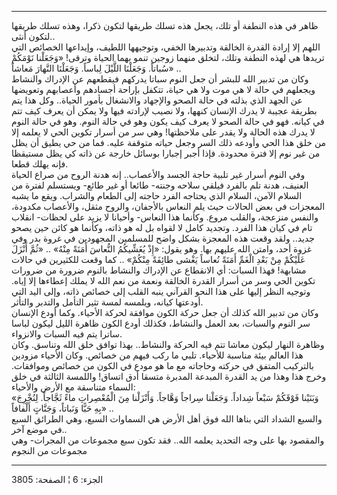 ------------------------------------------------------------------------

ظاهر في هذه النطفة أو تلك، يجعل هذه تسلك طريقها لتكون ذكرا، وهذه تسلك
طريقها لتكون أنثى..  
اللهم إلا إرادة القدرة الخالقة وتدبيرها الخفي، وتوجيهها اللطيف، وإيداعها
الخصائص التي تريدها هي لهذه النطفة وتلك، لتخلق منهما زوجين تنمو بهما
الحياة وترقى! «وَجَعَلْنا نَوْمَكُمْ سُباتاً. وَجَعَلْنَا اللَّيْلَ لِباساً. وَجَعَلْنَا النَّهارَ
مَعاشاً» ..  
وكان من تدبير الله للبشر أن جعل النوم سباتا يدركهم فيقطعهم عن الإدراك
والنشاط ويجعلهم في حالة لا هي موت ولا هي حياة، تتكفل بإراحة أجسادهم
وأعصابهم وتعويضها عن الجهد الذي بذلته في حالة الصحو والإجهاد والانشغال
بأمور الحياة.. وكل هذا يتم بطريقة عجيبة لا يدرك الإنسان كنهها، ولا نصيب
لإرادته فيها ولا يمكن أن يعرف كيف تتم في كيانه. فهو في حالة الصحو لا
يعرف كيف يكون وهو في حالة النوم. وهو في حالة النوم لا يدرك هذه الحالة
ولا يقدر على ملاحظتها! وهي سر من أسرار تكوين الحي لا يعلمه إلا من خلق
هذا الحي وأودعه ذلك السر وجعل حياته متوقفة عليه. فما من حي يطيق أن يظل
من غير نوم إلا فترة محدودة. فإذا أجبر إجبارا بوسائل خارجة عن ذاته كي يظل
مستيقظا فإنه يهلك قطعا.  
وفي النوم أسرار غير تلبية حاجة الجسد والأعصاب.. إنه هدنة الروح من صراع
الحياة العنيف، هدنة تلم بالفرد فيلقي سلاحه وجنته- طائعا أو غير طائع-
ويستسلم لفترة من السلام الآمن، السلام الذي يحتاجه الفرد حاجته إلى الطعام
والشراب. ويقع ما يشبه المعجزات في بعض الحالات حيث يلم النعاس بالأجفان،
والروح مثقل، والأعصاب مكدودة، والنفس منزعجة، والقلب مروع. وكأنما هذا
النعاس- وأحيانا لا يزيد على لحظات- انقلاب تام في كيان هذا الفرد. وتجديد
كامل لا لقواه بل له هو ذاته، وكأنما هو كائن حين يصحو جديد.. ولقد وقعت
هذه المعجزة بشكل واضح للمسلمين المجهودين في غروة بدر وفي غزوة أحد، وامتن
الله عليهم بها. وهو يقول: «إِذْ يُغَشِّيكُمُ النُّعاسَ أَمَنَةً مِنْهُ» .. «ثُمَّ أَنْزَلَ عَلَيْكُمْ
مِنْ بَعْدِ الْغَمِّ أَمَنَةً نُعاساً يَغْشى طائِفَةً مِنْكُمْ» .. كما وقعت للكثيرين في حالات
مشابهة! فهذا السبات: أي الانقطاع عن الإدراك والنشاط بالنوم ضرورة من
ضرورات تكوين الحي وسر من أسرار القدرة الخالقة ونعمة من نعم الله لا يملك
إعطاءها إلا إياه. وتوجيه النظر إليها على هذا النحو القرآني ينبه القلب
إلى خصائص ذاته، وإلى اليد التي أودعتها كيانه، ويلمسه لمسة تثير التأمل
والتدبر والتأثر.  
وكان من تدبير الله كذلك أن جعل حركة الكون موافقة لحركة الأحياء. وكما
أودع الإنسان سر النوم والسبات، بعد العمل والنشاط، فكذلك أودع الكون ظاهرة
الليل ليكون لباسا ساترا يتم فيه السبات والانزواء.  
وظاهرة النهار ليكون معاشا تتم فيه الحركة والنشاط.. بهذا توافق خلق الله
وتناسق. وكان هذا العالم بيئة مناسبة للأحياء. تلبي ما ركب فيهم من خصائص.
وكان الأحياء مزودين بالتركيب المتفق في حركته وحاجاته مع ما هو مودع في
الكون من خصائص وموافقات. وخرج هذا وهذا من يد القدرة المبدعة المدبرة
متسقا أدق اتساق! واللمسة الثالثة في خلق السماء متناسقة مع الأرض
والأحياء:  
«وَبَنَيْنا فَوْقَكُمْ سَبْعاً شِداداً. وَجَعَلْنا سِراجاً وَهَّاجاً. وَأَنْزَلْنا مِنَ الْمُعْصِراتِ ماءً
ثَجَّاجاً. لِنُخْرِجَ بِهِ حَبًّا وَنَباتاً، وَجَنَّاتٍ أَلْفافاً» ..  
والسبع الشداد التي بناها الله فوق أهل الأرض هي السماوات السبع، وهي
الطرائق السبع في موضع آخر..  
والمقصود بها على وجه التحديد يعلمه الله.. فقد تكون سبع مجموعات من
المجرات- وهي مجموعات من النجوم

------------------------------------------------------------------------

الجزء: 6 ¦ الصفحة: 3805

